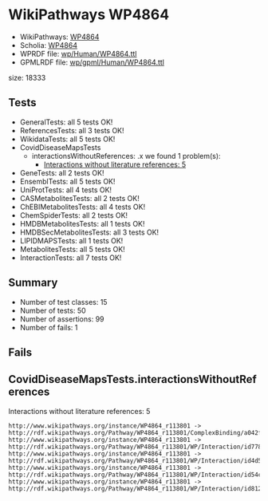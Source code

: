 # WikiPathways WP4864

* WikiPathways: [WP4864](https://identifiers.org/wikipathways:WP4864)
* Scholia: [WP4864](https://scholia.toolforge.org/wikipathways/WP4864)
* WPRDF file: [wp/Human/WP4864.ttl](../wp/Human/WP4864.ttl)
* GPMLRDF file: [wp/gpml/Human/WP4864.ttl](../wp/gpml/Human/WP4864.ttl)

size: 18333
## Tests
* GeneralTests: all 5 tests OK!
* ReferencesTests: all 3 tests OK!
* WikidataTests: all 5 tests OK!
* CovidDiseaseMapsTests
    * interactionsWithoutReferences: .x we found 1 problem(s):
        * [Interactions without literature references: 5](#2e295933)
* GeneTests: all 2 tests OK!
* EnsemblTests: all 5 tests OK!
* UniProtTests: all 4 tests OK!
* CASMetabolitesTests: all 2 tests OK!
* ChEBIMetabolitesTests: all 4 tests OK!
* ChemSpiderTests: all 2 tests OK!
* HMDBMetabolitesTests: all 1 tests OK!
* HMDBSecMetabolitesTests: all 3 tests OK!
* LIPIDMAPSTests: all 1 tests OK!
* MetabolitesTests: all 5 tests OK!
* InteractionTests: all 7 tests OK!


## Summary

* Number of test classes: 15
* Number of tests: 50
* Number of assertions: 99
* Number of fails: 1

## Fails

<a name="2e295933" />

## CovidDiseaseMapsTests.interactionsWithoutReferences

Interactions without literature references: 5
```
http://www.wikipathways.org/instance/WP4864_r113801 -> http://rdf.wikipathways.org/Pathway/WP4864_r113801/ComplexBinding/a042f
http://www.wikipathways.org/instance/WP4864_r113801 -> http://rdf.wikipathways.org/Pathway/WP4864_r113801/WP/Interaction/id7784c19c
http://www.wikipathways.org/instance/WP4864_r113801 -> http://rdf.wikipathways.org/Pathway/WP4864_r113801/WP/Interaction/id4d5fb94c
http://www.wikipathways.org/instance/WP4864_r113801 -> http://rdf.wikipathways.org/Pathway/WP4864_r113801/WP/Interaction/id54c6a1c1
http://www.wikipathways.org/instance/WP4864_r113801 -> http://rdf.wikipathways.org/Pathway/WP4864_r113801/WP/Interaction/id812e8e5d

```
